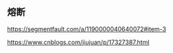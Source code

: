 ## 熔断

https://segmentfault.com/a/1190000040640072#item-3

https://www.cnblogs.com/jiujuan/p/17327387.html